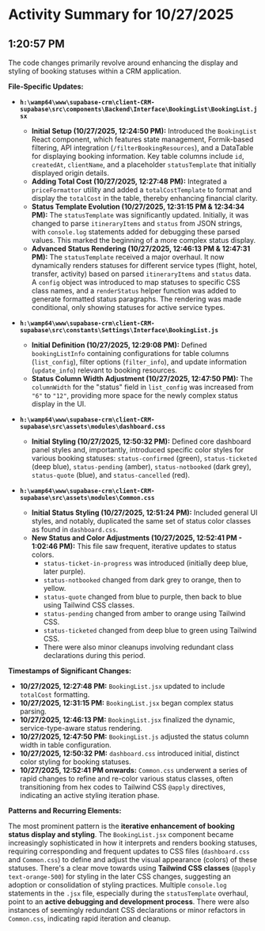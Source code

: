 # Activity Summary for 10/27/2025

## 1:20:57 PM
The code changes primarily revolve around enhancing the display and styling of booking statuses within a CRM application.

**File-Specific Updates:**

*   **`h:\wamp64\www\supabase-crm\client-CRM-supabase\src\components\Backend\Interface\BookingList\BookingList.jsx`**
    *   **Initial Setup (10/27/2025, 12:24:50 PM):** Introduced the `BookingList` React component, which features state management, Formik-based filtering, API integration (`/filterBookingResources`), and a DataTable for displaying booking information. Key table columns include `id`, `createdAt`, `clientName`, and a placeholder `statusTemplate` that initially displayed origin details.
    *   **Adding Total Cost (10/27/2025, 12:27:48 PM):** Integrated a `priceFormattor` utility and added a `totalCostTemplate` to format and display the `totalCost` in the table, thereby enhancing financial clarity.
    *   **Status Template Evolution (10/27/2025, 12:31:15 PM & 12:34:34 PM):** The `statusTemplate` was significantly updated. Initially, it was changed to parse `itineraryItems` and `status` from JSON strings, with `console.log` statements added for debugging these parsed values. This marked the beginning of a more complex status display.
    *   **Advanced Status Rendering (10/27/2025, 12:46:13 PM & 12:47:31 PM):** The `statusTemplate` received a major overhaul. It now dynamically renders statuses for different service types (flight, hotel, transfer, activity) based on parsed `itineraryItems` and `status` data. A `config` object was introduced to map statuses to specific CSS class names, and a `renderStatus` helper function was added to generate formatted status paragraphs. The rendering was made conditional, only showing statuses for active service types.

*   **`h:\wamp64\www\supabase-crm\client-CRM-supabase\src\constants\Settings\Interface\BookingList.js`**
    *   **Initial Definition (10/27/2025, 12:29:08 PM):** Defined `bookingListInfo` containing configurations for table columns (`list_config`), filter options (`filter_info`), and update information (`update_info`) relevant to booking resources.
    *   **Status Column Width Adjustment (10/27/2025, 12:47:50 PM):** The `columnWidth` for the "status" field in `list_config` was increased from `"6"` to `"12"`, providing more space for the newly complex status display in the UI.

*   **`h:\wamp64\www\supabase-crm\client-CRM-supabase\src\assets\modules\dashboard.css`**
    *   **Initial Styling (10/27/2025, 12:50:32 PM):** Defined core dashboard panel styles and, importantly, introduced specific color styles for various booking statuses: `status-confirmed` (green), `status-ticketed` (deep blue), `status-pending` (amber), `status-notbooked` (dark grey), `status-quote` (blue), and `status-cancelled` (red).

*   **`h:\wamp64\www\supabase-crm\client-CRM-supabase\src\assets\modules\Common.css`**
    *   **Initial Status Styling (10/27/2025, 12:51:24 PM):** Included general UI styles, and notably, duplicated the same set of status color classes as found in `dashboard.css`.
    *   **New Status and Color Adjustments (10/27/2025, 12:52:41 PM - 1:02:46 PM):** This file saw frequent, iterative updates to status colors.
        *   `status-ticket-in-progress` was introduced (initially deep blue, later purple).
        *   `status-notbooked` changed from dark grey to orange, then to yellow.
        *   `status-quote` changed from blue to purple, then back to blue using Tailwind CSS classes.
        *   `status-pending` changed from amber to orange using Tailwind CSS.
        *   `status-ticketed` changed from deep blue to green using Tailwind CSS.
        *   There were also minor cleanups involving redundant class declarations during this period.

**Timestamps of Significant Changes:**

*   **10/27/2025, 12:27:48 PM:** `BookingList.jsx` updated to include `totalCost` formatting.
*   **10/27/2025, 12:31:15 PM:** `BookingList.jsx` began complex status parsing.
*   **10/27/2025, 12:46:13 PM:** `BookingList.jsx` finalized the dynamic, service-type-aware status rendering.
*   **10/27/2025, 12:47:50 PM:** `BookingList.js` adjusted the status column width in table configuration.
*   **10/27/2025, 12:50:32 PM:** `dashboard.css` introduced initial, distinct color styling for booking statuses.
*   **10/27/2025, 12:52:41 PM onwards:** `Common.css` underwent a series of rapid changes to refine and re-color various status classes, often transitioning from hex codes to Tailwind CSS `@apply` directives, indicating an active styling iteration phase.

**Patterns and Recurring Elements:**

The most prominent pattern is the **iterative enhancement of booking status display and styling**. The `BookingList.jsx` component became increasingly sophisticated in how it interprets and renders booking statuses, requiring corresponding and frequent updates to CSS files (`dashboard.css` and `Common.css`) to define and adjust the visual appearance (colors) of these statuses. There's a clear move towards using **Tailwind CSS classes** (`@apply text-orange-500`) for styling in the later CSS changes, suggesting an adoption or consolidation of styling practices. Multiple `console.log` statements in the `.jsx` file, especially during the `statusTemplate` overhaul, point to an **active debugging and development process**. There were also instances of seemingly redundant CSS declarations or minor refactors in `Common.css`, indicating rapid iteration and cleanup.